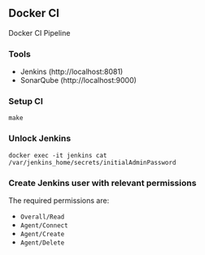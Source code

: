 ## Docker CI

Docker CI Pipeline


### Tools

- Jenkins (http://localhost:8081)
- SonarQube (http://localhost:9000)

### Setup CI

```
make
```

### Unlock Jenkins

```
docker exec -it jenkins cat /var/jenkins_home/secrets/initialAdminPassword
```

### Create Jenkins user with relevant permissions

The required permissions are:

- `Overall/Read`
- `Agent/Connect`
- `Agent/Create`
- `Agent/Delete`
